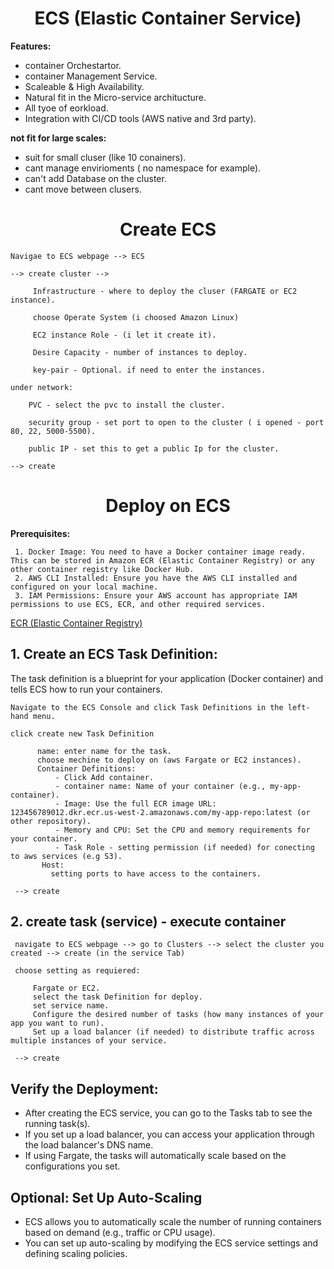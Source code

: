 <div align="center">

# **ECS (Elastic Container Service)**

</div>

__Features:__

  * container Orchestartor.
  * container Management Service.
  * Scaleable & High Availability.
  * Natural fit in the Micro-service architucture.
  * All tyoe of eorkload.
  * Integration with CI/CD tools (AWS native and 3rd party).

__not fit for large scales:__

  * suit for small cluser (like 10 conainers).
  * cant manage envirioments ( no namespace for example).
  * can't add Database on the cluster.
  * cant move between clusers.

<div align="center">

# **Create ECS**

</div>

    Navigae to ECS webpage --> ECS

    --> create cluster -->

         Infrastructure - where to deploy the cluser (FARGATE or EC2 instance).

         choose Operate System (i choosed Amazon Linux)

         EC2 instance Role - (i let it create it).

         Desire Capacity - number of instances to deploy.

         key-pair - Optional. if need to enter the instances.

    under network:

        PVC - select the pvc to install the cluster.

        security group - set port to open to the cluster ( i opened - port 80, 22, 5000-5500).

        public IP - set this to get a public Ip for the cluster.

    --> create
    
<div align="center">

# **Deploy on ECS**

</div>

  __Prerequisites:__

     1. Docker Image: You need to have a Docker container image ready. This can be stored in Amazon ECR (Elastic Container Registry) or any other container registry like Docker Hub. 
     2. AWS CLI Installed: Ensure you have the AWS CLI installed and configured on your local machine.
     3. IAM Permissions: Ensure your AWS account has appropriate IAM permissions to use ECS, ECR, and other required services.

 [ECR (Elastic Container Registry)](ecr.md)  
 
## 1. Create an ECS Task Definition:

The task definition is a blueprint for your application (Docker container) and tells ECS how to run your containers.

    Navigate to the ECS Console and click Task Definitions in the left-hand menu.

    click create new Task Definition

          name: enter name for the task.
          choose mechine to deploy on (aws Fargate or EC2 instances).
          Container Definitions:
              - Click Add container.
              - container name: Name of your container (e.g., my-app-container).
              - Image: Use the full ECR image URL: 123456789012.dkr.ecr.us-west-2.amazonaws.com/my-app-repo:latest (or other repository).
              - Memory and CPU: Set the CPU and memory requirements for your container.
              - Task Role - setting permission (if needed) for conecting to aws services (e.g S3).
           Host:
             setting ports to have access to the containers.

     --> create

## 2. create task (service) - execute container

     navigate to ECS webpage --> go to Clusters --> select the cluster you created --> create (in the service Tab)

     choose setting as requiered:

         Fargate or EC2.
         select the task Definition for deploy.
         set service name.
         Configure the desired number of tasks (how many instances of your app you want to run).
         Set up a load balancer (if needed) to distribute traffic across multiple instances of your service.

     --> create


## Verify the Deployment:
   
  * After creating the ECS service, you can go to the Tasks tab to see the running task(s).
  * If you set up a load balancer, you can access your application through the load balancer's DNS name.
  * If using Fargate, the tasks will automatically scale based on the configurations you set.

## Optional: Set Up Auto-Scaling

 * ECS allows you to automatically scale the number of running containers based on demand (e.g., traffic or CPU usage).
 * You can set up auto-scaling by modifying the ECS service settings and defining scaling policies.



   
   
